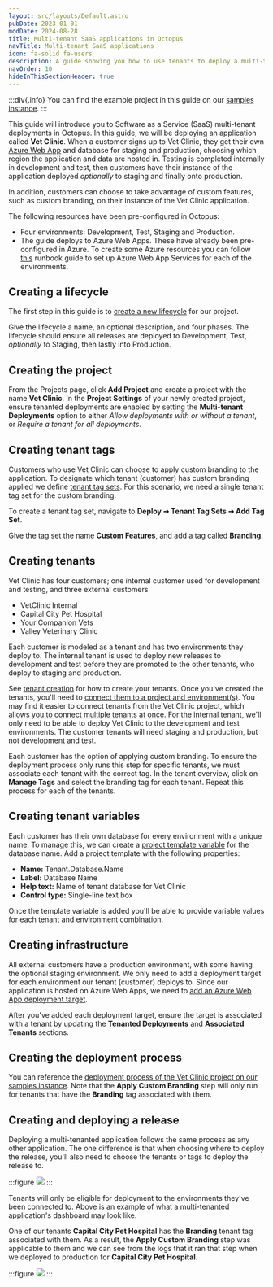 ```yaml
---
layout: src/layouts/Default.astro
pubDate: 2023-01-01
modDate: 2024-08-28
title: Multi-tenant SaaS applications in Octopus
navTitle: Multi-tenant SaaS applications
icon: fa-solid fa-users
description: A guide showing you how to use tenants to deploy a multi-tenant SaaS application using Octopus Deploy.
navOrder: 10
hideInThisSectionHeader: true
---
```


:::div{.info}
You can find the example project in this guide on our [samples instance](https://samples.octopus.app/app#/Spaces-682/projects/vet-clinic).
:::

This guide will introduce you to Software as a Service (SaaS) multi-tenant deployments in Octopus. In this guide, we will be deploying an application called **Vet Clinic**. When a customer signs up to Vet Clinic, they get their own [Azure Web App](/docs/infrastructure/deployment-targets/azure/web-app-targets) and database for staging and production, choosing which region the application and data are hosted in. Testing is completed internally in development and test, then customers have their instance of the application deployed *optionally* to staging and finally onto production. 

In addition, customers can choose to take advantage of custom features, such as custom branding, on their instance of the Vet Clinic application.

The following resources have been pre-configured in Octopus:

* Four environments: Development, Test, Staging and Production.
* The guide deploys to Azure Web Apps. These have already been pre-configured in Azure. To create some Azure resources you can follow [this](/docs/runbooks/runbook-examples/azure/provision-app-service/
) runbook guide to set up Azure Web App Services for each of the environments. 

## Creating a lifecycle

The first step in this guide is to [create a new lifecycle](/docs/releases/lifecycles#create-a-new-lifecycle) for our project.

Give the lifecycle a name, an optional description, and four phases. The lifecycle should ensure all releases are deployed to Development, Test, *optionally* to Staging, then lastly into Production. 

## Creating the project

From the Projects page, click **Add Project** and create a project with the name **Vet Clinic**. In the **Project Settings** of your newly created project, ensure tenanted deployments are enabled by setting the **Multi-tenant Deployments** option to either *Allow deployments with or without a tenant*, or *Require a tenant for all deployments*.

## Creating tenant tags

Customers who use Vet Clinic can choose to apply custom branding to the application. To designate which tenant (customer) has custom branding applied we define [tenant tag sets](/docs/tenants/tenant-tags). For this scenario, we need a single tenant tag set for the custom branding.

To create a tenant tag set, navigate to **Deploy ➜ Tenant Tag Sets ➜ Add Tag Set**.

Give the tag set the name **Custom Features**, and add a tag called **Branding**.

## Creating tenants

Vet Clinic has four customers; one internal customer used for development and testing, and three external customers

- VetClinic Internal
- Capital City Pet Hospital
- Your Companion Vets
- Valley Veterinary Clinic

Each customer is modeled as a tenant and has two environments they deploy to. The internal tenant is used to deploy new releases to development and test before they are promoted to the other tenants, who deploy to staging and production.

See [tenant creation](/docs/tenants/tenant-creation) for how to create your tenants. Once you've created the tenants, you'll need to [connect them to a project and environment(s)](/docs/tenants/tenant-creation/connecting-projects). You may find it easier to connect tenants from the Vet Clinic project, which [allows you to connect multiple tenants at once](/docs/projects/tenants/bulk-connection). For the internal tenant, we'll only need to be able to deploy Vet Clinic to the development and test environments. The customer tenants will need staging and production, but not development and test.

Each customer has the option of applying custom branding. To ensure the deployment process only runs this step for specific tenants, we must associate each tenant with the correct tag. In the tenant overview, click on **Manage Tags** and select the branding tag for each tenant. Repeat this process for each of the tenants.

## Creating tenant variables

Each customer has their own database for every environment with a unique name. To manage this, we can create a [project template variable](/docs/projects/variables/tenant-variables#project-templates) for the database name. Add a project template with the following properties:

- **Name:** Tenant.Database.Name
- **Label:** Database Name
- **Help text:** Name of tenant database for Vet Clinic
- **Control type:** Single-line text box

Once the template variable is added you'll be able to provide variable values for each tenant and environment combination.

## Creating infrastructure

All external customers have a production environment, with some having the optional staging environment. We only need to add a deployment target for each environment our tenant (customer) deploys to. Since our application is hosted on Azure Web Apps, we need to [add an Azure Web App deployment target](/docs/infrastructure/deployment-targets/azure/web-app-targets#creating-web-app-targets).

After you've added each deployment target, ensure the target is associated with a tenant by updating the **Tenanted Deployments** and **Associated Tenants** sections.

## Creating the deployment process

You can reference the [deployment process of the Vet Clinic project on our samples instance](https://samples.octopus.app/app#/Spaces-682/projects/vet-clinic/deployments/process). Note that the **Apply Custom Branding** step will only run for tenants that have the **Branding** tag associated with them.

## Creating and deploying a release

Deploying a multi-tenanted application follows the same process as any other application. The one difference is that when choosing where to deploy the release, you'll also need to choose the tenants or tags to deploy the release to.

:::figure
![](/docs/img/tenants/guides/multi-tenant-saas-application/images/multi-tenanted-dashboard.png)
:::

Tenants will only be eligible for deployment to the environments they've been connected to. Above is an example of what a multi-tenanted application's dashboard may look like.

One of our tenants **Capital City Pet Hospital** has the **Branding** tenant tag associated with them. As a result, the **Apply Custom Branding** step was applicable to them and we can see from the logs that it ran that step when we deployed to production for **Capital City Pet Hospital**.

:::figure
![](/docs/img/tenants/guides/multi-tenant-saas-application/images/deploying-release-production.png)
:::